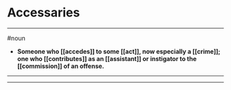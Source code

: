 # Accessaries
---
#noun
- **Someone who [[accedes]] to some [[act]], now especially a [[crime]]; one who [[contributes]] as an [[assistant]] or instigator to the [[commission]] of an offense.**
---
---
